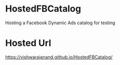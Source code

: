 # HostedFBCatalog
Hosting a Facebook Dynamic Ads catalog for testing

# Hosted Url
https://vishwarajanand.github.io/HostedFBCatalog/
